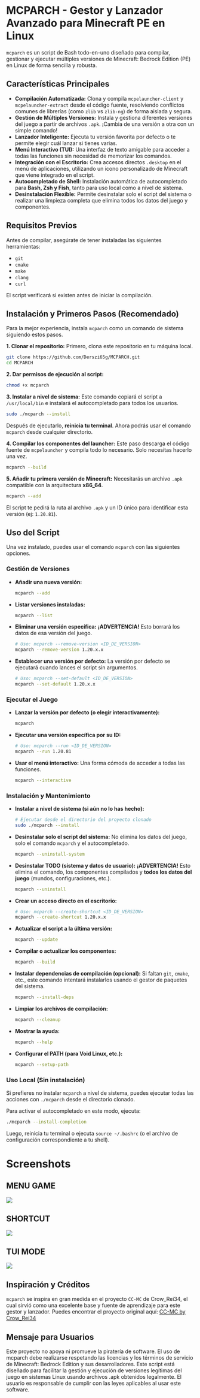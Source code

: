 # MCPARCH - Gestor y Lanzador Avanzado para Minecraft PE en Linux

`mcparch` es un script de Bash todo-en-uno diseñado para compilar, gestionar y ejecutar múltiples versiones de Minecraft: Bedrock Edition (PE) en Linux de forma sencilla y robusta.

## Características Principales

-   **Compilación Automatizada:** Clona y compila `mcpelauncher-client` y `mcpelauncher-extract` desde el código fuente, resolviendo conflictos comunes de librerías (como `zlib` vs `zlib-ng`) de forma aislada y segura.
-   **Gestión de Múltiples Versiones:** Instala y gestiona diferentes versiones del juego a partir de archivos `.apk`. ¡Cambia de una versión a otra con un simple comando!
-   **Lanzador Inteligente:** Ejecuta tu versión favorita por defecto o te permite elegir cuál lanzar si tienes varias.
-   **Menú Interactivo (TUI):** Una interfaz de texto amigable para acceder a todas las funciones sin necesidad de memorizar los comandos.
-   **Integración con el Escritorio:** Crea accesos directos `.desktop` en el menú de aplicaciones, utilizando un icono personalizado de Minecraft que viene integrado en el script.
-   **Autocompletado de Shell:** Instalación automática de autocompletado para **Bash, Zsh y Fish**, tanto para uso local como a nivel de sistema.
-   **Desinstalación Flexible:** Permite desinstalar solo el script del sistema o realizar una limpieza completa que elimina todos los datos del juego y componentes.

## Requisitos Previos

Antes de compilar, asegúrate de tener instaladas las siguientes herramientas:
-   `git`
-   `cmake`
-   `make`
-   `clang`
-   `curl`

El script verificará si existen antes de iniciar la compilación.

## Instalación y Primeros Pasos (Recomendado)

Para la mejor experiencia, instala `mcparch` como un comando de sistema siguiendo estos pasos.

**1. Clonar el repositorio:**
Primero, clona este repositorio en tu máquina local.
```bash
git clone https://github.com/Derszi65g/MCPARCH.git
cd MCPARCH
```

**2. Dar permisos de ejecución al script:**
```bash
chmod +x mcparch
```

**3. Instalar a nivel de sistema:**
Este comando copiará el script a `/usr/local/bin` e instalará el autocompletado para todos los usuarios.
```bash
sudo ./mcparch --install
```
Después de ejecutarlo, **reinicia tu terminal**. Ahora podrás usar el comando `mcparch` desde cualquier directorio.

**4. Compilar los componentes del launcher:**
Este paso descarga el código fuente de `mcpelauncher` y compila todo lo necesario. Solo necesitas hacerlo una vez.
```bash
mcparch --build
```

**5. Añadir tu primera versión de Minecraft:**
Necesitarás un archivo `.apk` compatible con la arquitectura **x86_64**.
```bash
mcparch --add
```

El script te pedirá la ruta al archivo `.apk` y un ID único para identificar esta versión (ej: `1.20.81`).

## Uso del Script

Una vez instalado, puedes usar el comando `mcparch` con las siguientes opciones.

### Gestión de Versiones
-   **Añadir una nueva versión:**
    ```bash
    mcparch --add
    ```
-   **Listar versiones instaladas:**
    ```bash
    mcparch --list
    ```
-   **Eliminar una versión específica:**
    **¡ADVERTENCIA!** Esto borrará los datos de esa versión del juego.
    ```bash
    # Uso: mcparch --remove-version <ID_DE_VERSION>
    mcparch --remove-version 1.20.x.x
    ```
-   **Establecer una versión por defecto:**
    La versión por defecto se ejecutará cuando lances el script sin argumentos.
    ```bash
    # Uso: mcparch --set-default <ID_DE_VERSION>
    mcparch --set-default 1.20.x.x
    ```

### Ejecutar el Juego
-   **Lanzar la versión por defecto (o elegir interactivamente):**
    ```bash
    mcparch
    ```
-   **Ejecutar una versión específica por su ID:**
    ```bash
    # Uso: mcparch --run <ID_DE_VERSION>
    mcparch --run 1.20.81
    ```
-   **Usar el menú interactivo:**
    Una forma cómoda de acceder a todas las funciones.
    ```bash
    mcparch --interactive
    ```

### Instalación y Mantenimiento
-   **Instalar a nivel de sistema (si aún no lo has hecho):**
    ```bash
    # Ejecutar desde el directorio del proyecto clonado
    sudo ./mcparch --install
    ```
-   **Desinstalar solo el script del sistema:**
    No elimina los datos del juego, solo el comando `mcparch` y el autocompletado.
    ```bash
    mcparch --uninstall-system
    ```
-   **Desinstalar TODO (sistema y datos de usuario):**
    **¡ADVERTENCIA!** Esto elimina el comando, los componentes compilados y **todos los datos del juego** (mundos, configuraciones, etc.).
    ```bash
    mcparch --uninstall
    ```
-   **Crear un acceso directo en el escritorio:**
    ```bash
    # Uso: mcparch --create-shortcut <ID_DE_VERSION>
    mcparch --create-shortcut 1.20.x.x
    ```
-   **Actualizar el script a la última versión:**
    ```bash
    mcparch --update
    ```
-   **Compilar o actualizar los componentes:**
    ```bash
    mcparch --build
    ```
-   **Instalar dependencias de compilación (opcional):**
    Si faltan `git`, `cmake`, etc., este comando intentará instalarlos usando el gestor de paquetes del sistema.
    ```bash
    mcparch --install-deps
    ```
-   **Limpiar los archivos de compilación:**
    ```bash
    mcparch --cleanup
    ```
-   **Mostrar la ayuda:**
    ```bash
    mcparch --help
    ```
-   **Configurar el PATH (para Void Linux, etc.):**
    ```bash
    mcparch --setup-path
    ```

### Uso Local (Sin instalación)
Si prefieres no instalar `mcparch` a nivel de sistema, puedes ejecutar todas las acciones con `./mcparch` desde el directorio clonado.

Para activar el autocompletado en este modo, ejecuta:
```bash
./mcparch --install-completion
```
Luego, reinicia tu terminal o ejecuta `source ~/.bashrc` (o el archivo de configuración correspondiente a tu shell).


# Screenshots

## MENU GAME

![](/assets/MENU.png)

## SHORTCUT

![](/assets/SHORTCUT.png)

## TUI MODE

![](/assets/TUI.png)


## Inspiración y Créditos
`mcparch` se inspira en gran medida en el proyecto `CC-MC` de Crow_Rei34, el cual sirvió como una excelente base y fuente de aprendizaje para este gestor y lanzador. Puedes encontrar el proyecto original aquí: [CC-MC by Crow_Rei34](https://codeberg.org/Crow_Rei34/CC-MC/)

## Mensaje para Usuarios
Este proyecto no apoya ni promueve la piratería de software. El uso de mcparch debe realizarse respetando las licencias y los términos de servicio de Minecraft: Bedrock Edition y sus desarrolladores. Este script está diseñado para facilitar la gestión y ejecución de versiones legítimas del juego en sistemas Linux usando archivos .apk obtenidos legalmente. El usuario es responsable de cumplir con las leyes aplicables al usar este software.
